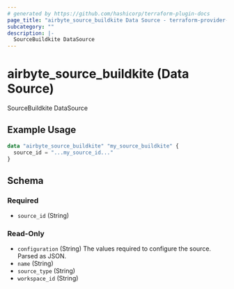 ```yaml
---
# generated by https://github.com/hashicorp/terraform-plugin-docs
page_title: "airbyte_source_buildkite Data Source - terraform-provider-airbyte"
subcategory: ""
description: |-
  SourceBuildkite DataSource
---
```


# airbyte_source_buildkite (Data Source)

SourceBuildkite DataSource

## Example Usage

```terraform
data "airbyte_source_buildkite" "my_source_buildkite" {
  source_id = "...my_source_id..."
}
```

<!-- schema generated by tfplugindocs -->
## Schema

### Required

- `source_id` (String)

### Read-Only

- `configuration` (String) The values required to configure the source. Parsed as JSON.
- `name` (String)
- `source_type` (String)
- `workspace_id` (String)
